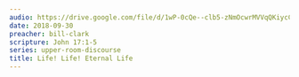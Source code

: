 ```yaml
---
audio: https://drive.google.com/file/d/1wP-0cQe--clb5-zNmOcwrMVVqQKiycCS/view
date: 2018-09-30
preacher: bill-clark
scripture: John 17:1-5
series: upper-room-discourse
title: Life! Life! Eternal Life
---
```

